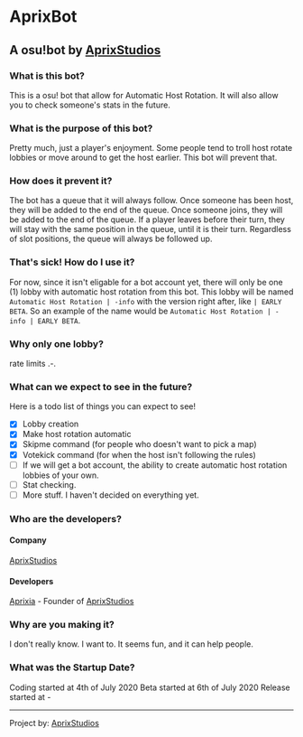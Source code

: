 # AprixBot
## A osu!bot by [AprixStudios](https://www.aprixstudios.xyz/)

### What is this bot?
This is a osu! bot that allow for Automatic Host Rotation. It will also allow you to check someone's stats in the future.

### What is the purpose of this bot?
Pretty much, just a player's enjoyment. Some people tend to troll host rotate lobbies or move around to get the host earlier.
This bot will prevent that.

### How does it prevent it?
The bot has a queue that it will always follow. Once someone has been host, they will be added to the end of the queue. Once someone joins, they will be added to the end of the queue. If a player leaves before their turn, they will stay with the same position in the queue, until it is their turn.
Regardless of slot positions, the queue will always be followed up.

### That's sick! How do I use it?
For now, since it isn't eligable for a bot account yet, there will only be one (1) lobby with automatic host rotation from this bot. This lobby will be named `Automatic Host Rotation | -info` with the version right after, like `| EARLY BETA`. So an example of the name would be `Automatic Host Rotation | -info | EARLY BETA`.

### Why only one lobby?
rate limits .-.

### What can we expect to see in the future?
Here is a todo list of things you can expect to see!

- [x] Lobby creation
- [x] Make host rotation automatic
- [x] Skipme command (for people who doesn't want to pick a map)
- [x] Votekick command (for when the host isn't following the rules)
- [ ] If we will get a bot account, the ability to create automatic host rotation lobbies of your own.
- [ ] Stat checking.
- [ ] More stuff. I haven't decided on everything yet.

### Who are the developers?
#### Company
[AprixStudios](https://www.aprixstudios.xyz/)

#### Developers
[Aprixia](https://osu.ppy.sh/users/14781224) - Founder of [AprixStudios](https://www.aprixstudios.xyz/)

### Why are you making it?
I don't really know. I want to. It seems fun, and it can help people.

### What was the Startup Date?
Coding started at 4th of July 2020
Beta started at 6th of July 2020
Release started at -

---
Project by: [AprixStudios](https://www.aprixstudios.xyz/)
